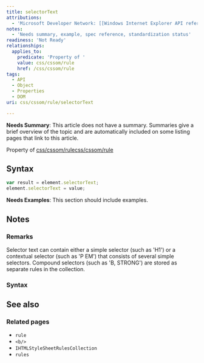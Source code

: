 ```yaml
---
title: selectorText
attributions:
  - 'Microsoft Developer Network: [[Windows Internet Explorer API reference](http://msdn.microsoft.com/en-us/library/ie/hh828809%28v=vs.85%29.aspx) Article]'
notes:
  - 'Needs summary, example, spec reference, standardization status'
readiness: 'Not Ready'
relationships:
  applies_to:
    predicate: 'Property of '
    value: css/cssom/rule
    href: /css/cssom/rule
tags:
  - API
  - Object
  - Properties
  - DOM
uri: css/cssom/rule/selectorText

---
```

**Needs Summary**: This article does not have a summary. Summaries give a brief overview of the topic and are automatically included on some listing pages that link to this article.

Property of [css/cssom/rule](/css/cssom/rule)[css/cssom/rule](/css/cssom/rule)

## Syntax

``` js
var result = element.selectorText;
element.selectorText = value;
```

**Needs Examples**: This section should include examples.

## Notes

### Remarks

Selector text can contain either a simple selector (such as 'H1') or a contextual selector (such as 'P EM') that consists of several simple selectors. Compound selectors (such as 'B, STRONG') are stored as separate rules in the collection.

### Syntax

## See also

### Related pages

-   `rule`
-   `<b/>`
-   `IHTMLStyleSheetRulesCollection`
-   `rules`
